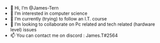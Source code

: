 - 👋 Hi, I’m @James-Tern
- 👀 I’m interested in computer science   
- 🌱 I’m currently (trying) to follow an I.T. course
- 💞️ I’m looking to collaborate on Pc related and tech related (hardware level) issues
- 📫 You can contact me on discord : James.T#2564

<!---
James-Tern/James-Tern is a ✨ special ✨ repository because its `README.md` (this file) appears on your GitHub profile.
You can click the Preview link to take a look at your changes.
--->
